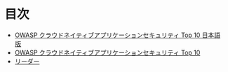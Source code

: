 # 目次

* [OWASP クラウドネイティブアプリケーションセキュリティ Top 10 日本語版](README.md)
* [OWASP クラウドネイティブアプリケーションセキュリティ Top 10](Document/index.md)
* [リーダー](Document/leaders.md)
